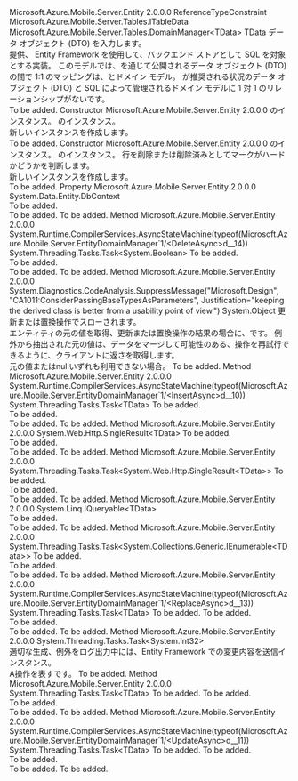 <Type Name="EntityDomainManager&lt;TData&gt;" FullName="Microsoft.Azure.Mobile.Server.EntityDomainManager&lt;TData&gt;">
  <TypeSignature Language="C#" Value="public class EntityDomainManager&lt;TData&gt; : Microsoft.Azure.Mobile.Server.Tables.DomainManager&lt;TData&gt; where TData : class, ITableData" />
  <TypeSignature Language="ILAsm" Value=".class public auto ansi beforefieldinit EntityDomainManager`1&lt;class (class Microsoft.Azure.Mobile.Server.Tables.ITableData) TData&gt; extends Microsoft.Azure.Mobile.Server.Tables.DomainManager`1&lt;!TData&gt;" />
  <TypeSignature Language="DocId" Value="T:Microsoft.Azure.Mobile.Server.EntityDomainManager`1" />
  <TypeSignature Language="VB.NET" Value="Public Class EntityDomainManager(Of TData)&#xA;Inherits DomainManager(Of TData)" />
  <TypeSignature Language="F#" Value="type EntityDomainManager&lt;'Data (requires 'Data : null and 'Data :&gt; ITableData)&gt; = class&#xA;    inherit DomainManager&lt;'Data (requires 'Data : null and 'Data :&gt; ITableData)&gt;" />
  <AssemblyInfo>
    <AssemblyName>Microsoft.Azure.Mobile.Server.Entity</AssemblyName>
    <AssemblyVersion>2.0.0.0</AssemblyVersion>
  </AssemblyInfo>
  <TypeParameters>
    <TypeParameter Name="TData">
      <Constraints>
        <ParameterAttribute>ReferenceTypeConstraint</ParameterAttribute>
        <InterfaceName>Microsoft.Azure.Mobile.Server.Tables.ITableData</InterfaceName>
      </Constraints>
    </TypeParameter>
  </TypeParameters>
  <Base>
    <BaseTypeName>Microsoft.Azure.Mobile.Server.Tables.DomainManager&lt;TData&gt;</BaseTypeName>
    <BaseTypeArguments>
      <BaseTypeArgument TypeParamName="!0">TData</BaseTypeArgument>
    </BaseTypeArguments>
  </Base>
  <Interfaces />
  <Docs>
    <typeparam name="TData">データ オブジェクト (DTO) を入力します。</typeparam>
    <summary>
            提供、 <see cref="T:Microsoft.Azure.Mobile.Server.Tables.DomainManager`1" /> Entity Framework を使用して、バックエンド ストアとして SQL を対象とする実装。 このモデルでは、を通じて公開されるデータ オブジェクト (DTO) の間で 1:1 のマッピングは、<see cref="T:Microsoft.Azure.Mobile.Server.TableController`1" />とドメイン モデル。 <see cref="T:Microsoft.Azure.Mobile.Server.MappedEntityDomainManager`2" />が推奨される<see cref="T:Microsoft.Azure.Mobile.Server.Tables.DomainManager`1" />状況のデータ オブジェクト (DTO) と SQL によって管理されるドメイン モデルに 1 対 1 のリレーションシップがないです。
            </summary>
    <remarks>To be added.</remarks>
  </Docs>
  <Members>
    <Member MemberName=".ctor">
      <MemberSignature Language="C#" Value="public EntityDomainManager (System.Data.Entity.DbContext context, System.Net.Http.HttpRequestMessage request);" />
      <MemberSignature Language="ILAsm" Value=".method public hidebysig specialname rtspecialname instance void .ctor(class System.Data.Entity.DbContext context, class System.Net.Http.HttpRequestMessage request) cil managed" />
      <MemberSignature Language="DocId" Value="M:Microsoft.Azure.Mobile.Server.EntityDomainManager`1.#ctor(System.Data.Entity.DbContext,System.Net.Http.HttpRequestMessage)" />
      <MemberSignature Language="VB.NET" Value="Public Sub New (context As DbContext, request As HttpRequestMessage)" />
      <MemberSignature Language="F#" Value="new Microsoft.Azure.Mobile.Server.EntityDomainManager&lt;'Data (requires 'Data : null and 'Data :&gt; Microsoft.Azure.Mobile.Server.Tables.ITableData)&gt; : System.Data.Entity.DbContext * System.Net.Http.HttpRequestMessage -&gt; Microsoft.Azure.Mobile.Server.EntityDomainManager&lt;'Data (requires 'Data : null and 'Data :&gt; Microsoft.Azure.Mobile.Server.Tables.ITableData)&gt;" Usage="new Microsoft.Azure.Mobile.Server.EntityDomainManager&lt;'Data (requires 'Data : null and 'Data :&gt; Microsoft.Azure.Mobile.Server.Tables.ITableData)&gt; (context, request)" />
      <MemberType>Constructor</MemberType>
      <AssemblyInfo>
        <AssemblyName>Microsoft.Azure.Mobile.Server.Entity</AssemblyName>
        <AssemblyVersion>2.0.0.0</AssemblyVersion>
      </AssemblyInfo>
      <Parameters>
        <Parameter Name="context" Type="System.Data.Entity.DbContext" />
        <Parameter Name="request" Type="System.Net.Http.HttpRequestMessage" />
      </Parameters>
      <Docs>
        <param name="context">
            <see cref="T:System.Data.Entity.DbContext" /> のインスタンス。</param>
        <param name="request">
            <see cref="T:System.Net.Http.HttpRequestMessage" /> のインスタンス。</param>
        <summary>
            新しいインスタンスを作成します。<see cref="T:Microsoft.Azure.Mobile.Server.EntityDomainManager`1" /></summary>
        <remarks>To be added.</remarks>
      </Docs>
    </Member>
    <Member MemberName=".ctor">
      <MemberSignature Language="C#" Value="public EntityDomainManager (System.Data.Entity.DbContext context, System.Net.Http.HttpRequestMessage request, bool enableSoftDelete);" />
      <MemberSignature Language="ILAsm" Value=".method public hidebysig specialname rtspecialname instance void .ctor(class System.Data.Entity.DbContext context, class System.Net.Http.HttpRequestMessage request, bool enableSoftDelete) cil managed" />
      <MemberSignature Language="DocId" Value="M:Microsoft.Azure.Mobile.Server.EntityDomainManager`1.#ctor(System.Data.Entity.DbContext,System.Net.Http.HttpRequestMessage,System.Boolean)" />
      <MemberSignature Language="VB.NET" Value="Public Sub New (context As DbContext, request As HttpRequestMessage, enableSoftDelete As Boolean)" />
      <MemberSignature Language="F#" Value="new Microsoft.Azure.Mobile.Server.EntityDomainManager&lt;'Data (requires 'Data : null and 'Data :&gt; Microsoft.Azure.Mobile.Server.Tables.ITableData)&gt; : System.Data.Entity.DbContext * System.Net.Http.HttpRequestMessage * bool -&gt; Microsoft.Azure.Mobile.Server.EntityDomainManager&lt;'Data (requires 'Data : null and 'Data :&gt; Microsoft.Azure.Mobile.Server.Tables.ITableData)&gt;" Usage="new Microsoft.Azure.Mobile.Server.EntityDomainManager&lt;'Data (requires 'Data : null and 'Data :&gt; Microsoft.Azure.Mobile.Server.Tables.ITableData)&gt; (context, request, enableSoftDelete)" />
      <MemberType>Constructor</MemberType>
      <AssemblyInfo>
        <AssemblyName>Microsoft.Azure.Mobile.Server.Entity</AssemblyName>
        <AssemblyVersion>2.0.0.0</AssemblyVersion>
      </AssemblyInfo>
      <Parameters>
        <Parameter Name="context" Type="System.Data.Entity.DbContext" />
        <Parameter Name="request" Type="System.Net.Http.HttpRequestMessage" />
        <Parameter Name="enableSoftDelete" Type="System.Boolean" />
      </Parameters>
      <Docs>
        <param name="context">
            <see cref="T:System.Data.Entity.DbContext" /> のインスタンス。</param>
        <param name="request">
            <see cref="T:System.Net.Http.HttpRequestMessage" /> のインスタンス。</param>
        <param name="enableSoftDelete">
            行を削除または削除済みとしてマークがハードかどうかを判断します。
            </param>
        <summary>
            新しいインスタンスを作成します。<see cref="T:Microsoft.Azure.Mobile.Server.EntityDomainManager`1" /></summary>
        <remarks>To be added.</remarks>
      </Docs>
    </Member>
    <Member MemberName="Context">
      <MemberSignature Language="C#" Value="public System.Data.Entity.DbContext Context { get; set; }" />
      <MemberSignature Language="ILAsm" Value=".property instance class System.Data.Entity.DbContext Context" />
      <MemberSignature Language="DocId" Value="P:Microsoft.Azure.Mobile.Server.EntityDomainManager`1.Context" />
      <MemberSignature Language="VB.NET" Value="Public Property Context As DbContext" />
      <MemberSignature Language="F#" Value="member this.Context : System.Data.Entity.DbContext with get, set" Usage="Microsoft.Azure.Mobile.Server.EntityDomainManager&lt;'Data (requires 'Data : null and 'Data :&gt; Microsoft.Azure.Mobile.Server.Tables.ITableData)&gt;.Context" />
      <MemberType>Property</MemberType>
      <AssemblyInfo>
        <AssemblyName>Microsoft.Azure.Mobile.Server.Entity</AssemblyName>
        <AssemblyVersion>2.0.0.0</AssemblyVersion>
      </AssemblyInfo>
      <ReturnValue>
        <ReturnType>System.Data.Entity.DbContext</ReturnType>
      </ReturnValue>
      <Docs>
        <summary>To be added.</summary>
        <value>To be added.</value>
        <remarks>To be added.</remarks>
      </Docs>
    </Member>
    <Member MemberName="DeleteAsync">
      <MemberSignature Language="C#" Value="public override System.Threading.Tasks.Task&lt;bool&gt; DeleteAsync (string id);" />
      <MemberSignature Language="ILAsm" Value=".method public hidebysig virtual instance class System.Threading.Tasks.Task`1&lt;bool&gt; DeleteAsync(string id) cil managed" />
      <MemberSignature Language="DocId" Value="M:Microsoft.Azure.Mobile.Server.EntityDomainManager`1.DeleteAsync(System.String)" />
      <MemberSignature Language="VB.NET" Value="Public Overrides Function DeleteAsync (id As String) As Task(Of Boolean)" />
      <MemberSignature Language="F#" Value="override this.DeleteAsync : string -&gt; System.Threading.Tasks.Task&lt;bool&gt;" Usage="entityDomainManager.DeleteAsync id" />
      <MemberType>Method</MemberType>
      <AssemblyInfo>
        <AssemblyName>Microsoft.Azure.Mobile.Server.Entity</AssemblyName>
        <AssemblyVersion>2.0.0.0</AssemblyVersion>
      </AssemblyInfo>
      <Attributes>
        <Attribute>
          <AttributeName>System.Runtime.CompilerServices.AsyncStateMachine(typeof(Microsoft.Azure.Mobile.Server.EntityDomainManager`1/&lt;DeleteAsync&gt;d__14))</AttributeName>
        </Attribute>
      </Attributes>
      <ReturnValue>
        <ReturnType>System.Threading.Tasks.Task&lt;System.Boolean&gt;</ReturnType>
      </ReturnValue>
      <Parameters>
        <Parameter Name="id" Type="System.String" />
      </Parameters>
      <Docs>
        <param name="id">To be added.</param>
        <summary>To be added.</summary>
        <returns>To be added.</returns>
        <remarks>To be added.</remarks>
      </Docs>
    </Member>
    <Member MemberName="GetOriginalValue">
      <MemberSignature Language="C#" Value="protected object GetOriginalValue (System.Data.Entity.Infrastructure.DbUpdateConcurrencyException conflict);" />
      <MemberSignature Language="ILAsm" Value=".method familyhidebysig instance object GetOriginalValue(class System.Data.Entity.Infrastructure.DbUpdateConcurrencyException conflict) cil managed" />
      <MemberSignature Language="DocId" Value="M:Microsoft.Azure.Mobile.Server.EntityDomainManager`1.GetOriginalValue(System.Data.Entity.Infrastructure.DbUpdateConcurrencyException)" />
      <MemberSignature Language="VB.NET" Value="Protected Function GetOriginalValue (conflict As DbUpdateConcurrencyException) As Object" />
      <MemberSignature Language="F#" Value="member this.GetOriginalValue : System.Data.Entity.Infrastructure.DbUpdateConcurrencyException -&gt; obj" Usage="entityDomainManager.GetOriginalValue conflict" />
      <MemberType>Method</MemberType>
      <AssemblyInfo>
        <AssemblyName>Microsoft.Azure.Mobile.Server.Entity</AssemblyName>
        <AssemblyVersion>2.0.0.0</AssemblyVersion>
      </AssemblyInfo>
      <Attributes>
        <Attribute>
          <AttributeName>System.Diagnostics.CodeAnalysis.SuppressMessage("Microsoft.Design", "CA1011:ConsiderPassingBaseTypesAsParameters", Justification="keeping the derived class is better from a usability point of view.")</AttributeName>
        </Attribute>
      </Attributes>
      <ReturnValue>
        <ReturnType>System.Object</ReturnType>
      </ReturnValue>
      <Parameters>
        <Parameter Name="conflict" Type="System.Data.Entity.Infrastructure.DbUpdateConcurrencyException" />
      </Parameters>
      <Docs>
        <param name="conflict"><see cref="T:System.Data.Entity.Infrastructure.DbUpdateConcurrencyException" />更新または置換操作でスローされます。</param>
        <summary>
            エンティティの元の値を取得、更新または置換操作の結果の場合に、<see cref="T:System.Data.Entity.Infrastructure.DbUpdateConcurrencyException" />です。 例外から抽出された元の値は、データをマージして可能性のある、操作を再試行できるように、クライアントに返さを取得します。
            </summary>
        <returns>元の値または<c>null</c>いずれも利用できない場合。</returns>
        <remarks>To be added.</remarks>
      </Docs>
    </Member>
    <Member MemberName="InsertAsync">
      <MemberSignature Language="C#" Value="public override System.Threading.Tasks.Task&lt;TData&gt; InsertAsync (TData data);" />
      <MemberSignature Language="ILAsm" Value=".method public hidebysig virtual instance class System.Threading.Tasks.Task`1&lt;!TData&gt; InsertAsync(!TData data) cil managed" />
      <MemberSignature Language="DocId" Value="M:Microsoft.Azure.Mobile.Server.EntityDomainManager`1.InsertAsync(`0)" />
      <MemberSignature Language="VB.NET" Value="Public Overrides Function InsertAsync (data As TData) As Task(Of TData)" />
      <MemberSignature Language="F#" Value="override this.InsertAsync : 'Data -&gt; System.Threading.Tasks.Task&lt;'Data (requires 'Data : null and 'Data :&gt; Microsoft.Azure.Mobile.Server.Tables.ITableData)&gt;" Usage="entityDomainManager.InsertAsync data" />
      <MemberType>Method</MemberType>
      <AssemblyInfo>
        <AssemblyName>Microsoft.Azure.Mobile.Server.Entity</AssemblyName>
        <AssemblyVersion>2.0.0.0</AssemblyVersion>
      </AssemblyInfo>
      <Attributes>
        <Attribute>
          <AttributeName>System.Runtime.CompilerServices.AsyncStateMachine(typeof(Microsoft.Azure.Mobile.Server.EntityDomainManager`1/&lt;InsertAsync&gt;d__10))</AttributeName>
        </Attribute>
      </Attributes>
      <ReturnValue>
        <ReturnType>System.Threading.Tasks.Task&lt;TData&gt;</ReturnType>
      </ReturnValue>
      <Parameters>
        <Parameter Name="data" Type="TData" />
      </Parameters>
      <Docs>
        <param name="data">To be added.</param>
        <summary>To be added.</summary>
        <returns>To be added.</returns>
        <remarks>To be added.</remarks>
      </Docs>
    </Member>
    <Member MemberName="Lookup">
      <MemberSignature Language="C#" Value="public override System.Web.Http.SingleResult&lt;TData&gt; Lookup (string id);" />
      <MemberSignature Language="ILAsm" Value=".method public hidebysig virtual instance class System.Web.Http.SingleResult`1&lt;!TData&gt; Lookup(string id) cil managed" />
      <MemberSignature Language="DocId" Value="M:Microsoft.Azure.Mobile.Server.EntityDomainManager`1.Lookup(System.String)" />
      <MemberSignature Language="VB.NET" Value="Public Overrides Function Lookup (id As String) As SingleResult(Of TData)" />
      <MemberSignature Language="F#" Value="override this.Lookup : string -&gt; System.Web.Http.SingleResult&lt;'Data (requires 'Data : null and 'Data :&gt; Microsoft.Azure.Mobile.Server.Tables.ITableData)&gt;" Usage="entityDomainManager.Lookup id" />
      <MemberType>Method</MemberType>
      <AssemblyInfo>
        <AssemblyName>Microsoft.Azure.Mobile.Server.Entity</AssemblyName>
        <AssemblyVersion>2.0.0.0</AssemblyVersion>
      </AssemblyInfo>
      <ReturnValue>
        <ReturnType>System.Web.Http.SingleResult&lt;TData&gt;</ReturnType>
      </ReturnValue>
      <Parameters>
        <Parameter Name="id" Type="System.String" />
      </Parameters>
      <Docs>
        <param name="id">To be added.</param>
        <summary>To be added.</summary>
        <returns>To be added.</returns>
        <remarks>To be added.</remarks>
      </Docs>
    </Member>
    <Member MemberName="LookupAsync">
      <MemberSignature Language="C#" Value="public override System.Threading.Tasks.Task&lt;System.Web.Http.SingleResult&lt;TData&gt;&gt; LookupAsync (string id);" />
      <MemberSignature Language="ILAsm" Value=".method public hidebysig virtual instance class System.Threading.Tasks.Task`1&lt;class System.Web.Http.SingleResult`1&lt;!TData&gt;&gt; LookupAsync(string id) cil managed" />
      <MemberSignature Language="DocId" Value="M:Microsoft.Azure.Mobile.Server.EntityDomainManager`1.LookupAsync(System.String)" />
      <MemberSignature Language="VB.NET" Value="Public Overrides Function LookupAsync (id As String) As Task(Of SingleResult(Of TData))" />
      <MemberSignature Language="F#" Value="override this.LookupAsync : string -&gt; System.Threading.Tasks.Task&lt;System.Web.Http.SingleResult&lt;'Data&gt;&gt;" Usage="entityDomainManager.LookupAsync id" />
      <MemberType>Method</MemberType>
      <AssemblyInfo>
        <AssemblyName>Microsoft.Azure.Mobile.Server.Entity</AssemblyName>
        <AssemblyVersion>2.0.0.0</AssemblyVersion>
      </AssemblyInfo>
      <ReturnValue>
        <ReturnType>System.Threading.Tasks.Task&lt;System.Web.Http.SingleResult&lt;TData&gt;&gt;</ReturnType>
      </ReturnValue>
      <Parameters>
        <Parameter Name="id" Type="System.String" />
      </Parameters>
      <Docs>
        <param name="id">To be added.</param>
        <summary>To be added.</summary>
        <returns>To be added.</returns>
        <remarks>To be added.</remarks>
      </Docs>
    </Member>
    <Member MemberName="Query">
      <MemberSignature Language="C#" Value="public override System.Linq.IQueryable&lt;TData&gt; Query ();" />
      <MemberSignature Language="ILAsm" Value=".method public hidebysig virtual instance class System.Linq.IQueryable`1&lt;!TData&gt; Query() cil managed" />
      <MemberSignature Language="DocId" Value="M:Microsoft.Azure.Mobile.Server.EntityDomainManager`1.Query" />
      <MemberSignature Language="VB.NET" Value="Public Overrides Function Query () As IQueryable(Of TData)" />
      <MemberSignature Language="F#" Value="override this.Query : unit -&gt; System.Linq.IQueryable&lt;'Data (requires 'Data : null and 'Data :&gt; Microsoft.Azure.Mobile.Server.Tables.ITableData)&gt;" Usage="entityDomainManager.Query " />
      <MemberType>Method</MemberType>
      <AssemblyInfo>
        <AssemblyName>Microsoft.Azure.Mobile.Server.Entity</AssemblyName>
        <AssemblyVersion>2.0.0.0</AssemblyVersion>
      </AssemblyInfo>
      <ReturnValue>
        <ReturnType>System.Linq.IQueryable&lt;TData&gt;</ReturnType>
      </ReturnValue>
      <Parameters />
      <Docs>
        <summary>To be added.</summary>
        <returns>To be added.</returns>
        <remarks>To be added.</remarks>
      </Docs>
    </Member>
    <Member MemberName="QueryAsync">
      <MemberSignature Language="C#" Value="public override System.Threading.Tasks.Task&lt;System.Collections.Generic.IEnumerable&lt;TData&gt;&gt; QueryAsync (System.Web.Http.OData.Query.ODataQueryOptions query);" />
      <MemberSignature Language="ILAsm" Value=".method public hidebysig virtual instance class System.Threading.Tasks.Task`1&lt;class System.Collections.Generic.IEnumerable`1&lt;!TData&gt;&gt; QueryAsync(class System.Web.Http.OData.Query.ODataQueryOptions query) cil managed" />
      <MemberSignature Language="DocId" Value="M:Microsoft.Azure.Mobile.Server.EntityDomainManager`1.QueryAsync(System.Web.Http.OData.Query.ODataQueryOptions)" />
      <MemberSignature Language="VB.NET" Value="Public Overrides Function QueryAsync (query As ODataQueryOptions) As Task(Of IEnumerable(Of TData))" />
      <MemberSignature Language="F#" Value="override this.QueryAsync : System.Web.Http.OData.Query.ODataQueryOptions -&gt; System.Threading.Tasks.Task&lt;seq&lt;'Data&gt;&gt;" Usage="entityDomainManager.QueryAsync query" />
      <MemberType>Method</MemberType>
      <AssemblyInfo>
        <AssemblyName>Microsoft.Azure.Mobile.Server.Entity</AssemblyName>
        <AssemblyVersion>2.0.0.0</AssemblyVersion>
      </AssemblyInfo>
      <ReturnValue>
        <ReturnType>System.Threading.Tasks.Task&lt;System.Collections.Generic.IEnumerable&lt;TData&gt;&gt;</ReturnType>
      </ReturnValue>
      <Parameters>
        <Parameter Name="query" Type="System.Web.Http.OData.Query.ODataQueryOptions" />
      </Parameters>
      <Docs>
        <param name="query">To be added.</param>
        <summary>To be added.</summary>
        <returns>To be added.</returns>
        <remarks>To be added.</remarks>
      </Docs>
    </Member>
    <Member MemberName="ReplaceAsync">
      <MemberSignature Language="C#" Value="public override System.Threading.Tasks.Task&lt;TData&gt; ReplaceAsync (string id, TData data);" />
      <MemberSignature Language="ILAsm" Value=".method public hidebysig virtual instance class System.Threading.Tasks.Task`1&lt;!TData&gt; ReplaceAsync(string id, !TData data) cil managed" />
      <MemberSignature Language="DocId" Value="M:Microsoft.Azure.Mobile.Server.EntityDomainManager`1.ReplaceAsync(System.String,`0)" />
      <MemberSignature Language="VB.NET" Value="Public Overrides Function ReplaceAsync (id As String, data As TData) As Task(Of TData)" />
      <MemberSignature Language="F#" Value="override this.ReplaceAsync : string * 'Data -&gt; System.Threading.Tasks.Task&lt;'Data (requires 'Data : null and 'Data :&gt; Microsoft.Azure.Mobile.Server.Tables.ITableData)&gt;" Usage="entityDomainManager.ReplaceAsync (id, data)" />
      <MemberType>Method</MemberType>
      <AssemblyInfo>
        <AssemblyName>Microsoft.Azure.Mobile.Server.Entity</AssemblyName>
        <AssemblyVersion>2.0.0.0</AssemblyVersion>
      </AssemblyInfo>
      <Attributes>
        <Attribute>
          <AttributeName>System.Runtime.CompilerServices.AsyncStateMachine(typeof(Microsoft.Azure.Mobile.Server.EntityDomainManager`1/&lt;ReplaceAsync&gt;d__13))</AttributeName>
        </Attribute>
      </Attributes>
      <ReturnValue>
        <ReturnType>System.Threading.Tasks.Task&lt;TData&gt;</ReturnType>
      </ReturnValue>
      <Parameters>
        <Parameter Name="id" Type="System.String" />
        <Parameter Name="data" Type="TData" />
      </Parameters>
      <Docs>
        <param name="id">To be added.</param>
        <param name="data">To be added.</param>
        <summary>To be added.</summary>
        <returns>To be added.</returns>
        <remarks>To be added.</remarks>
      </Docs>
    </Member>
    <Member MemberName="SubmitChangesAsync">
      <MemberSignature Language="C#" Value="protected virtual System.Threading.Tasks.Task&lt;int&gt; SubmitChangesAsync ();" />
      <MemberSignature Language="ILAsm" Value=".method familyhidebysig newslot virtual instance class System.Threading.Tasks.Task`1&lt;int32&gt; SubmitChangesAsync() cil managed" />
      <MemberSignature Language="DocId" Value="M:Microsoft.Azure.Mobile.Server.EntityDomainManager`1.SubmitChangesAsync" />
      <MemberSignature Language="VB.NET" Value="Protected Overridable Function SubmitChangesAsync () As Task(Of Integer)" />
      <MemberSignature Language="F#" Value="abstract member SubmitChangesAsync : unit -&gt; System.Threading.Tasks.Task&lt;int&gt;&#xA;override this.SubmitChangesAsync : unit -&gt; System.Threading.Tasks.Task&lt;int&gt;" Usage="entityDomainManager.SubmitChangesAsync " />
      <MemberType>Method</MemberType>
      <AssemblyInfo>
        <AssemblyName>Microsoft.Azure.Mobile.Server.Entity</AssemblyName>
        <AssemblyVersion>2.0.0.0</AssemblyVersion>
      </AssemblyInfo>
      <ReturnValue>
        <ReturnType>System.Threading.Tasks.Task&lt;System.Int32&gt;</ReturnType>
      </ReturnValue>
      <Parameters />
      <Docs>
        <summary>
            適切な生成、例外をログ出力中には、Entity Framework での変更内容を送信<see cref="T:System.Net.Http.HttpResponseMessage" />インスタンス。
            </summary>
        <returns>A<see cref="T:System.Threading.Tasks.Task" />操作を表すです。</returns>
        <remarks>To be added.</remarks>
      </Docs>
    </Member>
    <Member MemberName="UndeleteAsync">
      <MemberSignature Language="C#" Value="public override System.Threading.Tasks.Task&lt;TData&gt; UndeleteAsync (string id, System.Web.Http.OData.Delta&lt;TData&gt; patch);" />
      <MemberSignature Language="ILAsm" Value=".method public hidebysig virtual instance class System.Threading.Tasks.Task`1&lt;!TData&gt; UndeleteAsync(string id, class System.Web.Http.OData.Delta`1&lt;!TData&gt; patch) cil managed" />
      <MemberSignature Language="DocId" Value="M:Microsoft.Azure.Mobile.Server.EntityDomainManager`1.UndeleteAsync(System.String,System.Web.Http.OData.Delta{`0})" />
      <MemberSignature Language="VB.NET" Value="Public Overrides Function UndeleteAsync (id As String, patch As Delta(Of TData)) As Task(Of TData)" />
      <MemberSignature Language="F#" Value="override this.UndeleteAsync : string * System.Web.Http.OData.Delta&lt;'Data (requires 'Data : null and 'Data :&gt; Microsoft.Azure.Mobile.Server.Tables.ITableData)&gt; -&gt; System.Threading.Tasks.Task&lt;'Data (requires 'Data : null and 'Data :&gt; Microsoft.Azure.Mobile.Server.Tables.ITableData)&gt;" Usage="entityDomainManager.UndeleteAsync (id, patch)" />
      <MemberType>Method</MemberType>
      <AssemblyInfo>
        <AssemblyName>Microsoft.Azure.Mobile.Server.Entity</AssemblyName>
        <AssemblyVersion>2.0.0.0</AssemblyVersion>
      </AssemblyInfo>
      <ReturnValue>
        <ReturnType>System.Threading.Tasks.Task&lt;TData&gt;</ReturnType>
      </ReturnValue>
      <Parameters>
        <Parameter Name="id" Type="System.String" />
        <Parameter Name="patch" Type="System.Web.Http.OData.Delta&lt;TData&gt;" />
      </Parameters>
      <Docs>
        <param name="id">To be added.</param>
        <param name="patch">To be added.</param>
        <summary>To be added.</summary>
        <returns>To be added.</returns>
        <remarks>To be added.</remarks>
      </Docs>
    </Member>
    <Member MemberName="UpdateAsync">
      <MemberSignature Language="C#" Value="public override System.Threading.Tasks.Task&lt;TData&gt; UpdateAsync (string id, System.Web.Http.OData.Delta&lt;TData&gt; patch);" />
      <MemberSignature Language="ILAsm" Value=".method public hidebysig virtual instance class System.Threading.Tasks.Task`1&lt;!TData&gt; UpdateAsync(string id, class System.Web.Http.OData.Delta`1&lt;!TData&gt; patch) cil managed" />
      <MemberSignature Language="DocId" Value="M:Microsoft.Azure.Mobile.Server.EntityDomainManager`1.UpdateAsync(System.String,System.Web.Http.OData.Delta{`0})" />
      <MemberSignature Language="VB.NET" Value="Public Overrides Function UpdateAsync (id As String, patch As Delta(Of TData)) As Task(Of TData)" />
      <MemberSignature Language="F#" Value="override this.UpdateAsync : string * System.Web.Http.OData.Delta&lt;'Data (requires 'Data : null and 'Data :&gt; Microsoft.Azure.Mobile.Server.Tables.ITableData)&gt; -&gt; System.Threading.Tasks.Task&lt;'Data (requires 'Data : null and 'Data :&gt; Microsoft.Azure.Mobile.Server.Tables.ITableData)&gt;" Usage="entityDomainManager.UpdateAsync (id, patch)" />
      <MemberType>Method</MemberType>
      <AssemblyInfo>
        <AssemblyName>Microsoft.Azure.Mobile.Server.Entity</AssemblyName>
        <AssemblyVersion>2.0.0.0</AssemblyVersion>
      </AssemblyInfo>
      <Attributes>
        <Attribute>
          <AttributeName>System.Runtime.CompilerServices.AsyncStateMachine(typeof(Microsoft.Azure.Mobile.Server.EntityDomainManager`1/&lt;UpdateAsync&gt;d__11))</AttributeName>
        </Attribute>
      </Attributes>
      <ReturnValue>
        <ReturnType>System.Threading.Tasks.Task&lt;TData&gt;</ReturnType>
      </ReturnValue>
      <Parameters>
        <Parameter Name="id" Type="System.String" />
        <Parameter Name="patch" Type="System.Web.Http.OData.Delta&lt;TData&gt;" />
      </Parameters>
      <Docs>
        <param name="id">To be added.</param>
        <param name="patch">To be added.</param>
        <summary>To be added.</summary>
        <returns>To be added.</returns>
        <remarks>To be added.</remarks>
      </Docs>
    </Member>
  </Members>
</Type>